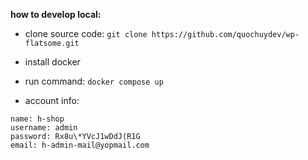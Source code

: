 **how to develop local:**

- clone source code: `git clone https://github.com/quochuydev/wp-flatsome.git`

- install docker

- run command: `docker compose up`

- account info:

```
name: h-shop
username: admin
password: Rx8u\*YVcJ1wDdJ(R1G
email: h-admin-mail@yopmail.com
```
